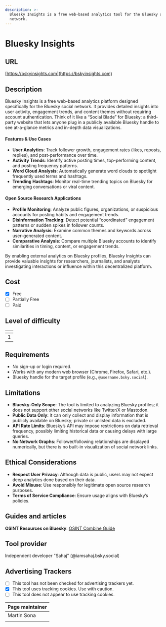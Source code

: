 ```yaml
---
description: >-
  Bluesky Insights is a free web-based analytics tool for the Bluesky social
  network.
---
```


# Bluesky Insights

## URL

[https://bskyinsights.com](https://bskyinsights.com)

## Description

Bluesky Insights is a free web-based analytics platform designed specifically for the Bluesky social network. It provides detailed insights into user activity, engagement trends, and content themes without requiring account authentication. Think of it like a “Social Blade” for Bluesky: a third-party website that lets anyone plug in a publicly available Bluesky handle to see at-a-glance metrics and in-depth data visualizations.

#### **Features & Use Cases**

* **User Analytics**: Track follower growth, engagement rates (likes, reposts, replies), and post-performance over time.
* **Activity Trends**: Identify active posting times, top-performing content, and posting frequency patterns.
* **Word Cloud Analysis**: Automatically generate word clouds to spotlight frequently used terms and hashtags.
* **Trending Hashtags**: Monitor real-time trending topics on Bluesky for emerging conversations or viral content.

#### **Open Source Research Applications**

* **Profile Monitoring**: Analyze public figures, organizations, or suspicious accounts for posting habits and engagement trends.
* **Disinformation Tracking**: Detect potential “coordinated” engagement patterns or sudden spikes in follower counts.
* **Narrative Analysis**: Examine common themes and keywords across user-generated content.
* **Comparative Analysis**: Compare multiple Bluesky accounts to identify similarities in timing, content, or engagement trends.

By enabling external analytics on Bluesky profiles, Bluesky Insights can provide valuable insights for researchers, journalists, and analysts investigating interactions or influence within this decentralized platform.

## Cost

* [x] Free
* [ ] Partially Free
* [ ] Paid

## Level of difficulty

<table><thead><tr><th data-type="rating" data-max="5"></th></tr></thead><tbody><tr><td>1</td></tr></tbody></table>

## Requirements

* No sign-up or login required.
* Works with any modern web browser (Chrome, Firefox, Safari, etc.).
* Bluesky handle for the target profile (e.g., `@username.bsky.social`).

## Limitations

* **Bluesky-Only Scope**: The tool is limited to analyzing Bluesky profiles; it does not support other social networks like Twitter/X or Mastodon.
* **Public Data Only**: It can only collect and display information that is publicly available on Bluesky; private or unlisted data is excluded.
* **API Rate Limits**: Bluesky’s API may impose restrictions on data retrieval frequency, possibly limiting historical data or causing delays with large queries.
* **No Network Graphs**: Follower/following relationships are displayed numerically, but there is no built-in visualization of social network links.

## Ethical Considerations

* **Respect User Privacy**: Although data is public, users may not expect deep analytics done based on their data.
* **Avoid Misuse**: Use responsibly for legitimate open source research purposes.
* **Terms of Service Compliance**: Ensure usage aligns with Bluesky’s policies.

## Guides and articles

**OSINT Resources on Bluesky**: [OSINT Combine Guide](https://www.osintcombine.com/post/bluesky-osint-guide)

## Tool provider

Independent developer "Sahaj" (@iamsahaj.bsky.social)

## Advertising Trackers

* [ ] This tool has not been checked for advertising trackers yet.
* [x] This tool uses tracking cookies. Use with caution.
* [ ] This tool does not appear to use tracking cookies.

| Page maintainer |
| --------------- |
| Martin Sona     |
|                 |

